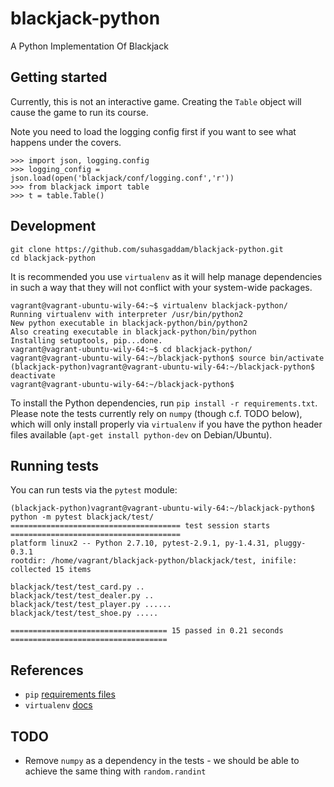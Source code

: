 blackjack-python
================

A Python Implementation Of Blackjack


## Getting started

Currently, this is not an interactive game. Creating the `Table` object will cause the game to run its course.

Note you need to load the logging config first if you want to see what happens under the covers.

    >>> import json, logging.config
    >>> logging_config = json.load(open('blackjack/conf/logging.conf','r'))
    >>> from blackjack import table
    >>> t = table.Table()

## Development

    git clone https://github.com/suhasgaddam/blackjack-python.git
    cd blackjack-python

It is recommended you use `virtualenv` as it will help manage dependencies in such a way that they will not conflict with your system-wide packages.

    vagrant@vagrant-ubuntu-wily-64:~$ virtualenv blackjack-python/
    Running virtualenv with interpreter /usr/bin/python2
    New python executable in blackjack-python/bin/python2
    Also creating executable in blackjack-python/bin/python
    Installing setuptools, pip...done.
    vagrant@vagrant-ubuntu-wily-64:~$ cd blackjack-python/
    vagrant@vagrant-ubuntu-wily-64:~/blackjack-python$ source bin/activate
    (blackjack-python)vagrant@vagrant-ubuntu-wily-64:~/blackjack-python$ deactivate
    vagrant@vagrant-ubuntu-wily-64:~/blackjack-python$

To install the Python dependencies, run `pip install -r requirements.txt`. Please note the tests currently rely on `numpy` (though c.f. TODO below), which will only install properly via `virtualenv` if you have the python header files available (`apt-get install python-dev` on Debian/Ubuntu).

## Running tests

You can run tests via the `pytest` module:

    (blackjack-python)vagrant@vagrant-ubuntu-wily-64:~/blackjack-python$ python -m pytest blackjack/test/
    ====================================== test session starts ======================================
    platform linux2 -- Python 2.7.10, pytest-2.9.1, py-1.4.31, pluggy-0.3.1
    rootdir: /home/vagrant/blackjack-python/blackjack/test, inifile:
    collected 15 items
    
    blackjack/test/test_card.py ..
    blackjack/test/test_dealer.py ..
    blackjack/test/test_player.py ......
    blackjack/test/test_shoe.py .....
    
    =================================== 15 passed in 0.21 seconds ===================================

## References

   * `pip` [requirements files](https://pip.pypa.io/en/stable/user_guide/#requirements-files)
   * `virtualenv` [docs](https://virtualenv.pypa.io/en/latest/userguide.html)

## TODO

   * Remove `numpy` as a dependency in the tests - we should be able to achieve the same thing with `random.randint`
